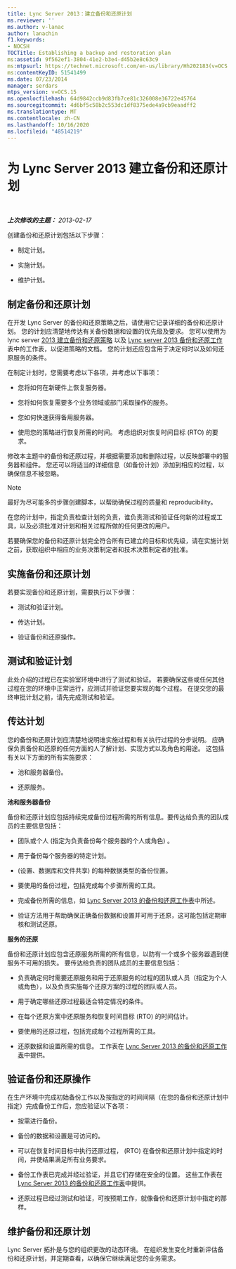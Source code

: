 ```yaml
---
title: Lync Server 2013：建立备份和还原计划
ms.reviewer: ''
ms.author: v-lanac
author: lanachin
f1.keywords:
- NOCSH
TOCTitle: Establishing a backup and restoration plan
ms:assetid: 9f562ef1-3804-41e2-b3e4-d45b2e8c63c9
ms:mtpsurl: https://technet.microsoft.com/en-us/library/Hh202183(v=OCS.15)
ms:contentKeyID: 51541499
ms.date: 07/23/2014
manager: serdars
mtps_version: v=OCS.15
ms.openlocfilehash: 64d9842ccb9d83fb7ce81c326008e36722e45764
ms.sourcegitcommit: 4d6bf5c58b2c553dc1df8375ede4a9cb9eaadff2
ms.translationtype: MT
ms.contentlocale: zh-CN
ms.lasthandoff: 10/16/2020
ms.locfileid: "48514219"
---
```

# <a name="establishing-a-backup-and-restoration-plan-for-lync-server-2013"></a>为 Lync Server 2013 建立备份和还原计划

<div data-xmlns="http://www.w3.org/1999/xhtml">

<div class="topic" data-xmlns="http://www.w3.org/1999/xhtml" data-msxsl="urn:schemas-microsoft-com:xslt" data-cs="https://msdn.microsoft.com/">

<div data-asp="https://msdn2.microsoft.com/asp">



</div>

<div id="mainSection">

<div id="mainBody">

<span> </span>

_**上次修改的主题：** 2013-02-17_

创建备份和还原计划包括以下步骤：

  - 制定计划。

  - 实施计划。

  - 维护计划。

<div>

## <a name="developing-a-backup-and-restoration-plan"></a>制定备份和还原计划

在开发 Lync Server 的备份和还原策略之后，请使用它记录详细的备份和还原计划。 您的计划应清楚地传达有关备份数据和设置的优先级及要求。 您可以使用为 lync server [2013 建立备份和还原策略](lync-server-2013-establishing-a-backup-and-restoration-strategy.md) 以及 [Lync server 2013 备份和还原工作](lync-server-2013-backup-and-restoration-worksheets.md) 表中的工作表，以促进策略的文档。 您的计划还应包含用于决定何时以及如何还原服务的条件。

在制定计划时，您需要考虑以下各项，并考虑以下事项：

  - 您将如何在新硬件上恢复服务器。

  - 您将如何恢复需要多个业务领域或部门采取操作的服务。

  - 您如何快速获得备用服务器。

  - 使用您的策略进行恢复所需的时间。 考虑组织对恢复时间目标 (RTO) 的要求。

修改本主题中的备份和还原过程，并根据需要添加和删除过程，以反映部署中的服务器和组件。 您还可以将适当的详细信息（如备份计划）添加到相应的过程，以确保信息不被忽略。

<div>


> [!NOTE]  
> 最好为尽可能多的步骤创建脚本，以帮助确保过程的质量和 reproducibility。



</div>

在您的计划中，指定负责检查计划的负责，谁负责测试和验证任何新的过程或工具，以及必须批准对计划和相关过程所做的任何更改的用户。

若要确保您的备份和还原计划完全符合所有已建立的目标和优先级，请在实施计划之前，获取组织中相应的业务决策制定者和技术决策制定者的批准。

</div>

<div>

## <a name="implementing-the-backup-and-restoration-plan"></a>实施备份和还原计划

若要实现备份和还原计划，需要执行以下步骤：

  - 测试和验证计划。

  - 传达计划。

  - 验证备份和还原操作。

<div>

## <a name="testing-and-validating-the-plan"></a>测试和验证计划

此处介绍的过程已在实验室环境中进行了测试和验证。 若要确保这些或任何其他过程在您的环境中正常运行，应测试并验证您要实现的每个过程。 在提交您的最终审批计划之前，请先完成测试和验证。

</div>

<div>

## <a name="communicating-the-plan"></a>传达计划

您的备份和还原计划应清楚地说明谁实施过程和有关执行过程的分步说明。 应确保负责备份和还原的任何方面的人了解计划、实现方式以及角色的用途。 这包括有关以下方面的所有实施要求：

  - 池和服务器备份。

  - 还原服务。

**池和服务器备份**

备份和还原计划应包括持续完成备份过程所需的所有信息。要传达给负责的团队成员的主要信息包括：

  - 团队或个人 (指定为负责备份每个服务器的个人或角色) 。

  - 用于备份每个服务器的特定计划。

  -  (设置、数据库和文件共享) 的每种数据类型的备份位置。

  - 要使用的备份过程，包括完成每个步骤所需的工具。

  - 完成备份所需的信息，如 [Lync Server 2013 的备份和还原工作表](lync-server-2013-backup-and-restoration-worksheets.md)中所述。

  - 验证方法用于帮助确保正确备份数据和设置并可用于还原，这可能包括定期审核和测试还原。

**服务的还原**

备份和还原计划应包含还原服务所需的所有信息，以防有一个或多个服务器遇到使服务不可用的损失。 要传达给负责的团队成员的主要信息包括：

  - 负责确定何时需要还原服务和用于还原服务的过程的团队或人员（指定为个人或角色），以及负责实施每个还原方案的过程的团队或人员。

  - 用于确定哪些还原过程最适合特定情况的条件。

  - 在每个还原方案中还原服务和恢复时间目标 (RTO) 的时间估计。

  - 要使用的还原过程，包括完成每个过程所需的工具。

  - 还原数据和设置所需的信息。 工作表在 [Lync Server 2013 的备份和还原工作表](lync-server-2013-backup-and-restoration-worksheets.md)中提供。

</div>

<div>

## <a name="validating-backup-and-restoration-operations"></a>验证备份和还原操作

在生产环境中完成初始备份工作以及按指定的时间间隔（在您的备份和还原计划中指定）完成备份工作后，您应验证以下各项：

  - 按需进行备份。

  - 备份的数据和设置是可访问的。

  - 可以在恢复时间目标中执行还原过程， (RTO) 在备份和还原计划中指定的时间，并使结果满足所有业务要求。

  - 备份工作表已完成并经过验证，并且它们存储在安全的位置。 这些工作表在 [Lync Server 2013 的备份和还原工作表](lync-server-2013-backup-and-restoration-worksheets.md)中提供。

  - 还原过程已经过测试和验证，可按预期工作，就像备份和还原计划中指定的那样。

</div>

</div>

<div>

## <a name="maintaining-the-backup-and-restoration-plan"></a>维护备份和还原计划

Lync Server 拓扑是与您的组织更改的动态环境。 在组织发生变化时重新评估备份和还原计划，并定期查看，以确保它继续满足您的业务需求。

</div>

</div>

<span> </span>

</div>

</div>

</div>

